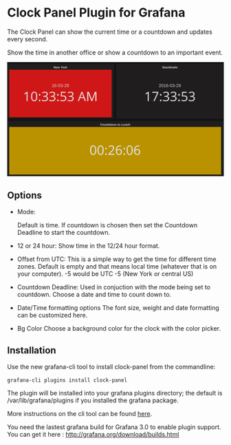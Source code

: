 # Clock Panel Plugin for Grafana

The Clock Panel can show the current time or a countdown and updates every second.

Show the time in another office or show a countdown to an important event.

![Two clocks and a countdown](src/img/screenshot-clocks.png)

## Options

- Mode:

  Default is time. If countdown is chosen then set the Countdown Deadline to start the countdown.

- 12 or 24 hour:
  Show time in the 12/24 hour format.
  
- Offset from UTC:
  This is a simple way to get the time for different time zones. Default is empty and that means local time (whatever that is on your computer). -5 would be UTC -5 (New York or central US)

- Countdown Deadline:
  Used in conjuction with the mode being set to countdown. Choose a date and time to count down to.
  
- Date/Time formatting options
  The font size, weight and date formatting can be customized here.

- Bg Color
  Choose a background color for the clock with the color picker.

## Installation

Use the new grafana-cli tool to install clock-panel from the commandline:

```
grafana-cli plugins install clock-panel
```

The plugin will be installed into your grafana plugins directory; the default is /var/lib/grafana/plugins if you installed the grafana package.

More instructions on the cli tool can be found [here](http://docs.grafana.org/v3.0/plugins/installation/).

You need the lastest grafana build for Grafana 3.0 to enable plugin support. You can get it here : http://grafana.org/download/builds.html


